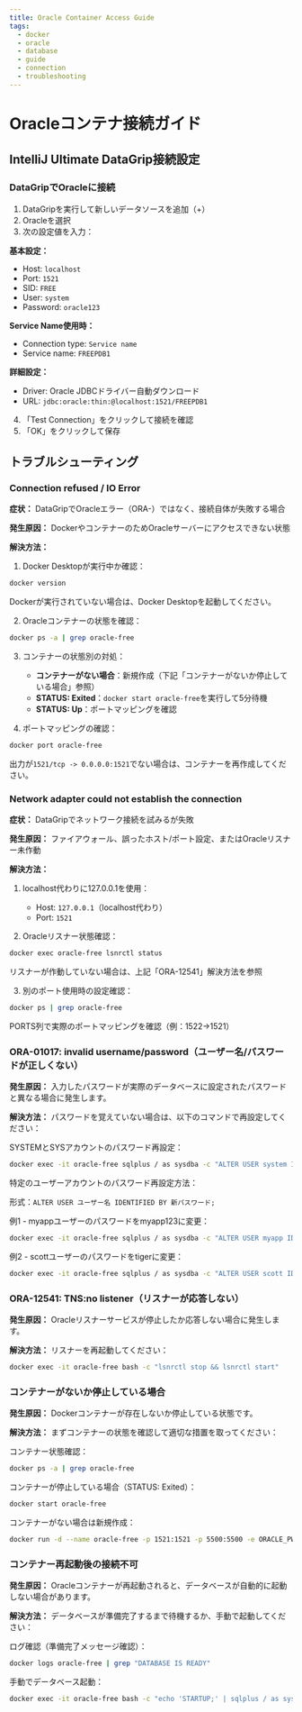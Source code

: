 ```yaml
---
title: Oracle Container Access Guide
tags:
  - docker
  - oracle
  - database
  - guide
  - connection
  - troubleshooting
---
```


# Oracleコンテナ接続ガイド

## IntelliJ Ultimate DataGrip接続設定

### DataGripでOracleに接続

1. DataGripを実行して新しいデータソースを追加（+）
2. Oracleを選択
3. 次の設定値を入力：

**基本設定：**
- Host: `localhost`
- Port: `1521`
- SID: `FREE`
- User: `system`
- Password: `oracle123`

**Service Name使用時：**
- Connection type: `Service name`
- Service name: `FREEPDB1`

**詳細設定：**
- Driver: Oracle JDBCドライバー自動ダウンロード
- URL: `jdbc:oracle:thin:@localhost:1521/FREEPDB1`

4. 「Test Connection」をクリックして接続を確認
5. 「OK」をクリックして保存

## トラブルシューティング

### Connection refused / IO Error

**症状：** DataGripでOracleエラー（ORA-）ではなく、接続自体が失敗する場合

**発生原因：** DockerやコンテナーのためOracleサーバーにアクセスできない状態

**解決方法：**

1. Docker Desktopが実行中か確認：
```bash
docker version
```
Dockerが実行されていない場合は、Docker Desktopを起動してください。

2. Oracleコンテナーの状態を確認：
```bash
docker ps -a | grep oracle-free
```

3. コンテナーの状態別の対処：
   - **コンテナーがない場合**：新規作成（下記「コンテナーがないか停止している場合」参照）
   - **STATUS: Exited**：`docker start oracle-free`を実行して5分待機
   - **STATUS: Up**：ポートマッピングを確認

4. ポートマッピングの確認：
```bash
docker port oracle-free
```
出力が`1521/tcp -> 0.0.0.0:1521`でない場合は、コンテナーを再作成してください。

### Network adapter could not establish the connection

**症状：** DataGripでネットワーク接続を試みるが失敗

**発生原因：** ファイアウォール、誤ったホスト/ポート設定、またはOracleリスナー未作動

**解決方法：**

1. localhost代わりに127.0.0.1を使用：
   - Host: `127.0.0.1`（localhost代わり）
   - Port: `1521`

2. Oracleリスナー状態確認：
```bash
docker exec oracle-free lsnrctl status
```
リスナーが作動していない場合は、上記「ORA-12541」解決方法を参照

3. 別のポート使用時の設定確認：
```bash
docker ps | grep oracle-free
```
PORTS列で実際のポートマッピングを確認（例：1522->1521）

### ORA-01017: invalid username/password（ユーザー名/パスワードが正しくない）

**発生原因：** 入力したパスワードが実際のデータベースに設定されたパスワードと異なる場合に発生します。

**解決方法：** パスワードを覚えていない場合は、以下のコマンドで再設定してください：

SYSTEMとSYSアカウントのパスワード再設定：
```bash
docker exec -it oracle-free sqlplus / as sysdba -c "ALTER USER system IDENTIFIED BY oracle123; ALTER USER sys IDENTIFIED BY oracle123;"
```

特定のユーザーアカウントのパスワード再設定方法：

形式：`ALTER USER ユーザー名 IDENTIFIED BY 新パスワード;`

例1 - myappユーザーのパスワードをmyapp123に変更：
```bash
docker exec -it oracle-free sqlplus / as sysdba -c "ALTER USER myapp IDENTIFIED BY myapp123;"
```

例2 - scottユーザーのパスワードをtigerに変更：
```bash
docker exec -it oracle-free sqlplus / as sysdba -c "ALTER USER scott IDENTIFIED BY tiger;"
```

### ORA-12541: TNS:no listener（リスナーが応答しない）

**発生原因：** Oracleリスナーサービスが停止したか応答しない場合に発生します。

**解決方法：** リスナーを再起動してください：

```bash
docker exec -it oracle-free bash -c "lsnrctl stop && lsnrctl start"
```

### コンテナーがないか停止している場合

**発生原因：** Dockerコンテナーが存在しないか停止している状態です。

**解決方法：** まずコンテナーの状態を確認して適切な措置を取ってください：

コンテナー状態確認：
```bash
docker ps -a | grep oracle-free
```

コンテナーが停止している場合（STATUS: Exited）：
```bash
docker start oracle-free
```

コンテナーがない場合は新規作成：
```bash
docker run -d --name oracle-free -p 1521:1521 -p 5500:5500 -e ORACLE_PWD=oracle123 container-registry.oracle.com/database/free:latest
```

### コンテナー再起動後の接続不可

**発生原因：** Oracleコンテナーが再起動されると、データベースが自動的に起動しない場合があります。

**解決方法：** データベースが準備完了するまで待機するか、手動で起動してください：

ログ確認（準備完了メッセージ確認）：
```bash
docker logs oracle-free | grep "DATABASE IS READY"
```

手動でデータベース起動：
```bash
docker exec -it oracle-free bash -c "echo 'STARTUP;' | sqlplus / as sysdba"
```